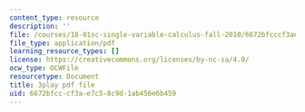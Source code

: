 ```yaml
---
content_type: resource
description: ''
file: /courses/18-01sc-single-variable-calculus-fall-2010/6672bfcccf3ae7c58c9d1ab456e6b459_CXKoCMVqM9s.pdf
file_type: application/pdf
learning_resource_types: []
license: https://creativecommons.org/licenses/by-nc-sa/4.0/
ocw_type: OCWFile
resourcetype: Document
title: 3play pdf file
uid: 6672bfcc-cf3a-e7c5-8c9d-1ab456e6b459
---
```

